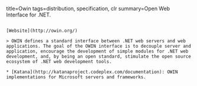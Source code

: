 title=Owin
tags=distribution, specification, clr
summary=Open Web Interface for .NET.
~~~~~~

[Website](http://owin.org/)

> OWIN defines a standard interface between .NET web servers and web applications. The goal of the OWIN interface is to decouple server and application, encourage the development of simple modules for .NET web development, and, by being an open standard, stimulate the open source ecosystem of .NET web development tools.

* [Katana](http://katanaproject.codeplex.com/documentation): OWIN implementations for Microsoft servers and frameworks.

